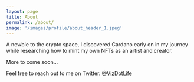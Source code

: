 ```yaml
---
layout: page
title: About
permalink: /about/
image: '/images/profile/about_header_1.jpeg'
---
```


A newbie to the crypto space, I discovered Cardano early on in my journey while researching how to mint my own NFTs as an artist and creator. 

More to come soon...

Feel free to reach out to me on Twitter. [@VizDotLife](https://twitter.com/vizdotlife) 
